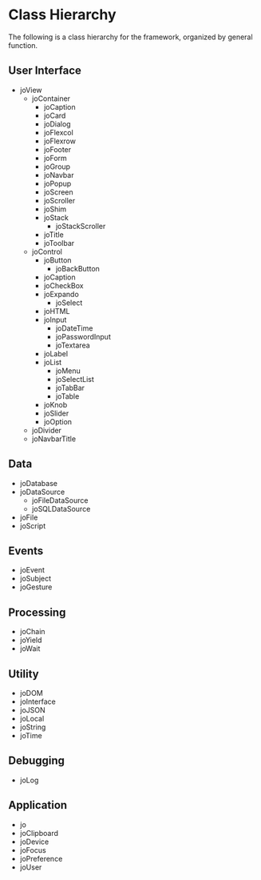 Class Hierarchy
===============

The following is a class hierarchy for the framework, organized
by general function.

User Interface
--------------

* joView
	* joContainer
		* joCaption
		* joCard
		* joDialog
		* joFlexcol
		* joFlexrow
		* joFooter
		* joForm
		* joGroup
		* joNavbar
		* joPopup
		* joScreen
		* joScroller
		* joShim
		* joStack
			* joStackScroller
		* joTitle
		* joToolbar
	* joControl
		* joButton
			* joBackButton
		* joCaption
		* joCheckBox
		* joExpando
			* joSelect
		* joHTML
		* joInput
			* joDateTime
			* joPasswordInput
			* joTextarea
		* joLabel
		* joList
			* joMenu
			* joSelectList
			* joTabBar
			* joTable
		* joKnob
		* joSlider
		* joOption
	* joDivider
	* joNavbarTitle

Data
----

* joDatabase
* joDataSource
	* joFileDataSource
	* joSQLDataSource
* joFile
* joScript

Events
------

* joEvent
* joSubject
* joGesture

Processing
----------

* joChain
* joYield
* joWait

Utility
-------

* joDOM
* joInterface
* joJSON
* joLocal
* joString
* joTime

Debugging
---------
* joLog

Application
-----------

* jo
* joClipboard
* joDevice
* joFocus
* joPreference
* joUser

